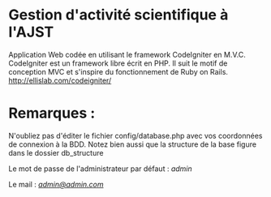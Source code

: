 Gestion d'activité scientifique à l'AJST
================
Application Web codée en utilisant le framework CodeIgniter en M.V.C.
CodeIgniter est un framework libre écrit en PHP. Il suit le motif de conception MVC et s'inspire du fonctionnement de Ruby on Rails. 
http://ellislab.com/codeigniter/

Remarques :
================
N'oubliez pas d'éditer le fichier config/database.php avec vos coordonnées de connexion à la BDD. Notez bien aussi que la structure de la base figure dans le dossier db_structure

Le mot de passe de l'administrateur par défaut : *admin*

Le mail : *admin@admin.com*
